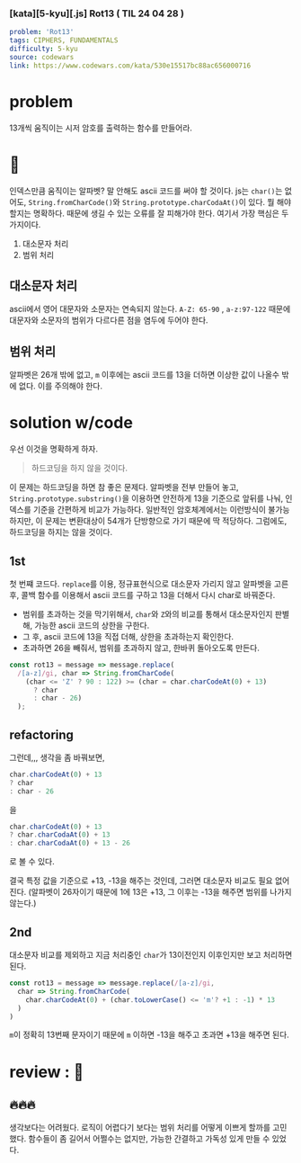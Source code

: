 

### [kata][5-kyu][.js] Rot13 ( TIL 24 04 28 )

```yaml
problem: 'Rot13'
tags: CIPHERS, FUNDAMENTALS
difficulty: 5-kyu
source: codewars
link: https://www.codewars.com/kata/530e15517bc88ac656000716
```

# problem

13개씩 움직이는 시저 암호를 출력하는 함수를 만들어라.

# 🤔

인덱스만큼 움직이는 알파벳? 말 안해도 ascii 코드를 써야 할 것이다.
js는 `char()`는 없어도, `String.fromCharCode()`와 `String.prototype.charCodaAt()`이 있다.
뭘 해야할지는 명확하다. 때문에 생길 수 있는 오류를 잘 피해가야 한다.
여기서 가장 핵심은 두가지이다.
1. 대소문자 처리
2. 범위 처리

## 대소문자 처리

ascii에서 영어 대문자와 소문자는 연속되지 않는다.
`A-Z: 65-90` , `a-z:97-122`
때문에 대문자와 소문자의 범위가 다르다른 점을 염두에 두어야 한다.

## 범위 처리

알파벳은 26개 밖에 없고, `m` 이후에는 ascii 코드를 13을 더하면 이상한 값이 나올수 밖에 없다.
이를 주의해야 한다.

# solution w/code

우선 이것을 명확하게 하자.

> 하드코딩을 하지 않을 것이다.

이 문제는 하드코딩을 하면 참 좋은 문제다.
알파벳을 전부 만들어 놓고, `String.prototype.substring()`을 이용하면 안전하게 13을 기준으로 앞뒤를 나눠, 
인덱스를 기준을 간편하게 비교가 가능하다.
일반적인 암호체계에서는 이런방식이 불가능하지만, 이 문제는 변환대상이 54개가 단방향으로 가기 때문에 딱 적당하다.
그럼에도, 하드코딩을 하지는 않을 것이다.

## 1st

첫 번쨰 코드다.
`replace`를 이용, 정규표현식으로 대소문자 가리지 않고 알파벳을 고른후,
콜백 함수를 이용해서 ascii 코드를 구하고 13을 더해서 다시 char로 바꿔준다.

- 범위를 초과하는 것을 막기위해서, `char`와  `Z`와의 비교를 통해서 대소문자인지 판별해, 가능한 ascii 코드의 상한을 구한다.
- 그 후, ascii 코드에 13을 직접 더해, 상한을 초과하는지 확인한다.
- 초과하면 26을 빼줘서, 범위를 초과하지 않고, 한바퀴 돌아오도록 만든다.

```js
const rot13 = message => message.replace(
  /[a-z]/gi, char => String.fromCharCode(
    (char <= 'Z' ? 90 : 122) >= (char = char.charCodeAt(0) + 13)
      ? char
      : char - 26)
  );
```


## refactoring 

그런데,,, 생각을 좀 바꿔보면,

```js
char.charCodeAt(0) + 13
? char
: char - 26
```

을

```js
char.charCodeAt(0) + 13
? char.charCodaAt(0) + 13
: char.charCodaAt(0) + 13 - 26
```

로 볼 수 있다.

결국 특정 값을 기준으로 +13, -13을 해주는 것인데, 그러면 대소문자 비교도 필요 없어 진다.
(알파벳이 26자이기 때문에 1에 13은 +13, 그 이후는 -13을 해주면 범위를 나가지 않는다.)

## 2nd

대소문자 비교를 제외하고 지금 처리중인 `char`가 13이전인지 이후인지만 보고 처리하면 된다.

```js
const rot13 = message => message.replace(/[a-z]/gi,
  char => String.fromCharCode(
    char.charCodeAt(0) + (char.toLowerCase() <= 'm'? +1 : -1) * 13
  )
)
```

`m`이 정확히 13번째 문자이기 때문에 `m` 이하면 -13을 해주고 초과면 +13을 해주면 된다.



# review :  🙂 


## 🔥🔥🔥

생각보다는 어려웠다.
로직이 어렵다기 보다는 범위 처리를 어떻게 이쁘게 할까를 고민했다.
함수들이 좀 길어서 어쩔수는 없지만, 가능한 간결하고 가독성 있게 만들 수 있었다.
